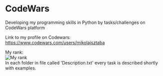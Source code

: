 # CodeWars
Developing my programming skills in Python by tasks/challenges on CodeWars platform

Link to my profile on Codewars:
https://www.codewars.com/users/mikolajsztaba

My rank:
<br>
![My rank](https://www.codewars.com/users/mikolajsztaba/badges/large)
<br>
In each folder in file called 'Description.txt' every task is described shortly with examples.
